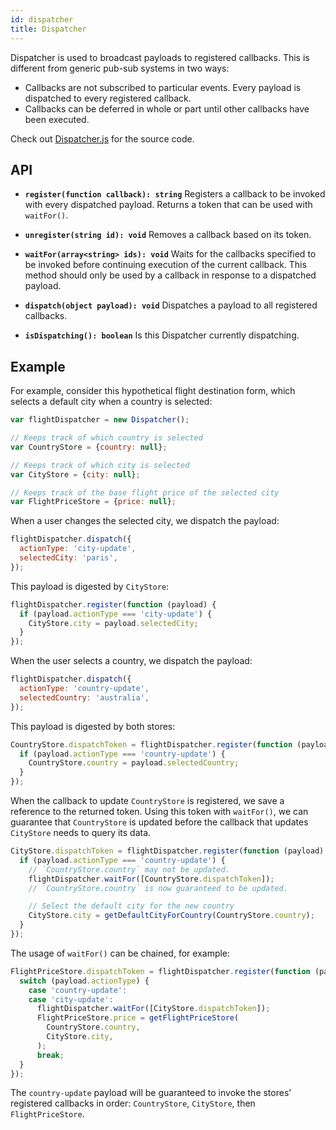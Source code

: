 ```yaml
---
id: dispatcher
title: Dispatcher
---
```


Dispatcher is used to broadcast payloads to registered callbacks. This is different from generic pub-sub systems in two ways:

- Callbacks are not subscribed to particular events. Every payload is dispatched to every registered callback.
- Callbacks can be deferred in whole or part until other callbacks have been executed.

Check out [Dispatcher.js](https://github.com/facebook/flux/blob/master/src/Dispatcher.js) for the source code.

## API

- **`register(function callback): string`** Registers a callback to be invoked with every dispatched payload. Returns a token that can be used with `waitFor()`.

- **`unregister(string id): void`** Removes a callback based on its token.

- **`waitFor(array<string> ids): void`** Waits for the callbacks specified to be invoked before continuing execution of the current callback. This method should only be used by a callback in response to a dispatched payload.

- **`dispatch(object payload): void`** Dispatches a payload to all registered callbacks.

- **`isDispatching(): boolean`** Is this Dispatcher currently dispatching.

## Example

For example, consider this hypothetical flight destination form, which selects a default city when a country is selected:

```js
var flightDispatcher = new Dispatcher();

// Keeps track of which country is selected
var CountryStore = {country: null};

// Keeps track of which city is selected
var CityStore = {city: null};

// Keeps track of the base flight price of the selected city
var FlightPriceStore = {price: null};
```

When a user changes the selected city, we dispatch the payload:

```js
flightDispatcher.dispatch({
  actionType: 'city-update',
  selectedCity: 'paris',
});
```

This payload is digested by `CityStore`:

```js
flightDispatcher.register(function (payload) {
  if (payload.actionType === 'city-update') {
    CityStore.city = payload.selectedCity;
  }
});
```

When the user selects a country, we dispatch the payload:

```js
flightDispatcher.dispatch({
  actionType: 'country-update',
  selectedCountry: 'australia',
});
```

This payload is digested by both stores:

```js
CountryStore.dispatchToken = flightDispatcher.register(function (payload) {
  if (payload.actionType === 'country-update') {
    CountryStore.country = payload.selectedCountry;
  }
});
```

When the callback to update `CountryStore` is registered, we save a reference to the returned token. Using this token with `waitFor()`, we can guarantee that `CountryStore` is updated before the callback that updates `CityStore` needs to query its data.

```js
CityStore.dispatchToken = flightDispatcher.register(function (payload) {
  if (payload.actionType === 'country-update') {
    // `CountryStore.country` may not be updated.
    flightDispatcher.waitFor([CountryStore.dispatchToken]);
    // `CountryStore.country` is now guaranteed to be updated.

    // Select the default city for the new country
    CityStore.city = getDefaultCityForCountry(CountryStore.country);
  }
});
```

The usage of `waitFor()` can be chained, for example:

```js
FlightPriceStore.dispatchToken = flightDispatcher.register(function (payload) {
  switch (payload.actionType) {
    case 'country-update':
    case 'city-update':
      flightDispatcher.waitFor([CityStore.dispatchToken]);
      FlightPriceStore.price = getFlightPriceStore(
        CountryStore.country,
        CityStore.city,
      );
      break;
  }
});
```

The `country-update` payload will be guaranteed to invoke the stores' registered callbacks in order: `CountryStore`, `CityStore`, then `FlightPriceStore`.
